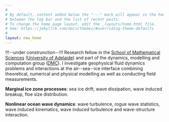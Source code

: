 ```yaml
---
#
# By default, content added below the "---" mark will appear in the home page
# between the top bar and the list of recent posts.
# To change the home page layout, edit the _layouts/home.html file.
# See: https://jekyllrb.com/docs/themes/#overriding-theme-defaults
#
layout: new_home
---
```

!!!--under construnction--!!!
Research fellow in the [School of Mathematical Sciences](https://ecms.adelaide.edu.au/mathematical-sciences/) ([University of Adelaide](https://www.adelaide.edu.au/)) and part of the dynamics, modelling and computation group ([DMC](https://ecms.adelaide.edu.au/research-impact/dynamics-modelling-and-computation)).
I investigate geophysical fluid dynamics problems and interactions at the air--sea--ice interface combining theoretical, numerical and physical modelling as well as conducting field measurements.

__Marginal ice zone processes__: sea ice drift, wave dissipation, wave induced breakup, floe size distribution.

__Nonlinear ocean wave dynamics__: wave turbulence, rogue wave statistics, wave induced kinematics, wave induced turbulence and wave-structure interaction.
